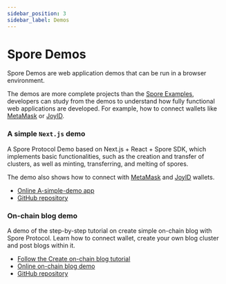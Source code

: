 ```yaml
---
sidebar_position: 3
sidebar_label: Demos
---
```


# Spore Demos

Spore Demos are web application demos that can be run in a browser environment.

The demos are more complete projects than the [Spore Examples](./examples.md), developers can study from the demos to understand how fully functional web applications are developed. 
For example, how to connect wallets like [MetaMask](https://metamask.io) or [JoyID](https://joy.id).

### A simple `Next.js` demo

A Spore Protocol Demo based on Next.js + React + Spore SDK, which implements basic functionalities, such as the creation and transfer of clusters, as well as minting, transferring, and melting of spores. 

The demo also shows how to connect with [MetaMask](https://metamask.io) and [JoyID](https://joy.id) wallets.

- [Online A-simple-demo app](https://a-simple-demo.spore.pro)
- [GitHub repository](https://github.com/sporeprotocol/spore-demo)

### On-chain blog demo

A demo of the step-by-step tutorial on create simple on-chain blog with Spore Protocol.
Learn how to connect wallet, create your own blog cluster and post blogs within it.

- [Follow the Create on-chain blog tutorial](https://docs.spore.pro/tutorials/create-on-chain-blog)
- [Online on-chain blog demo](https://spore-blog-tutorial.vercel.app)
- [GitHub repository](https://github.com/sporeprotocol/spore-blog-tutorial)
